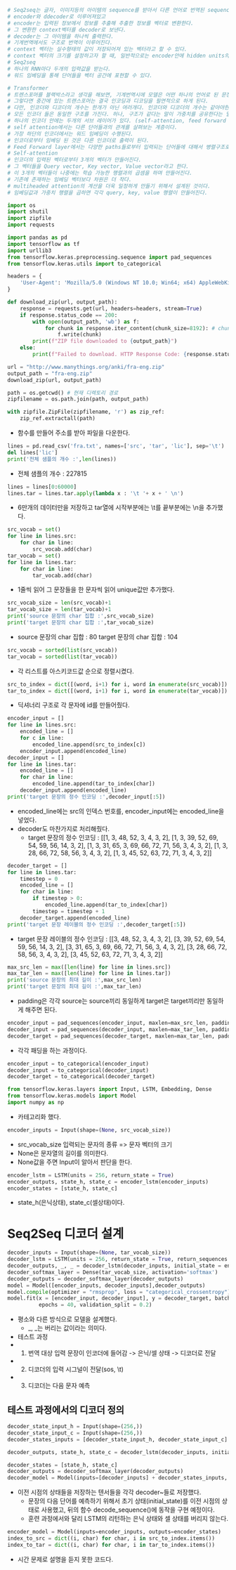 ```python
# Seq2seq는 글자, 이미지등의 아이템의 sequence를 받아서 다른 언어로 번역된 sequence를 출력한다.
# encoder와 ddecoder로 이루어져있고
# encoder는 입력된 정보에서 정보를 추출해 추출한 정보를 벡터로 변환한다.
# 그 변환한 context벡터를 decoder로 보낸다.
# decoder는 그 아이템을 하나씩 출력한다.
# 기계번역에서도 구조로 번역이 이루어진다.
# context 벡터는 실수형태의 값이 저장되어져 있는 벡터라고 할 수 있다.
# context 벡터의 크기를 설정하고자 할 때, 일반적으로는 encoder안에 hidden units의 값과 동일하게 준다.
# Seq2seq
# 하나의 RNN마다 두개의 입력값을 받는다.
# 워드 임베딩을 통해 단어들을 벡터 공간에 표현할 수 있다.

# Transformer
# 트렌스포머를 블랙박스라고 생각을 해보면, 기계번역시에 모델은 어떤 하나의 언어로 된 문장을 입력 받아서 다른 언어로 된 결과를 도출한다.
# 그렇다면 중간에 있는 트랜스포머는 결국 인코딩과 디코딩을 필연적으로 하게 된다.
# 다만, 인코더와 디코더의 개수는 한개가 아닌 여러개다. 인코더와 디코더의 개수는 같아야한다.
# 모든 인코더 들은 동일한 구조를 가진다. 허나, 구조가 같다는 말이 가중치를 공유한다는 말은 아니다. 각각 다른 가중치를 가진다.
# 하나의 인코더 안에는 두개의 서브 레이어가 있다. (self-attention, feed forward neural network)
# self attention에서는 다른 단어들과의 관계를 살펴보는 계층이다.
# 가장 하단의 인코더에서는 워드 임베딩이 수행된다.
# 인코더로부터 임베딩 된 것은 다른 인코더로 출력이 된다.
# Feed Forward layer에서는 다양한 paths들로부터 입력되는 단어들에 대해서 병렬구조로 처리를 하는 것이 가능하다.
# Self-attention
# 인코더의 입력된 벡터로부터 3개의 벡터가 만들어진다.
# 그 벡터들을 Query vector, Key vector, Value vector라고 한다.
# 이 3개의 벡터들이 나중에는 학습 가능한 행렬과의 곱셈을 하며 만들어진다.
# 기존에 존재하는 임베딩 벡터보다 차원은 더 작다.
# multiheaded attention의 계산을 더욱 일정하게 만들기 위해서 설계된 것이다.
# 임베딩값과 가중치 행렬을 곱하면 각각 query, key, value 행렬이 만들어진다.
```

```python
import os
import shutil
import zipfile
import requests

import pandas as pd
import tensorflow as tf
import urllib3
from tensorflow.keras.preprocessing.sequence import pad_sequences
from tensorflow.keras.utils import to_categorical
```
```python
headers = {
    'User-Agent': 'Mozilla/5.0 (Windows NT 10.0; Win64; x64) AppleWebKit/537.36 (KHTML, like Gecko) Chrome/91.0.4472.124 Safari/537.36'
}

def download_zip(url, output_path):
    response = requests.get(url, headers=headers, stream=True)
    if response.status_code == 200:
        with open(output_path, 'wb') as f:
            for chunk in response.iter_content(chunk_size=8192): # chunk size는 8192건씩 가져와 읽으라는 의미
                f.write(chunk)
        print(f"ZIP file downloaded to {output_path}")
    else:
        print(f"Failed to download. HTTP Response Code: {response.status_code}")

url = "http://www.manythings.org/anki/fra-eng.zip"
output_path = "fra-eng.zip"
download_zip(url, output_path)

path = os.getcwd() # 현재 디렉토리 경로
zipfilename = os.path.join(path, output_path) 

with zipfile.ZipFile(zipfilename, 'r') as zip_ref:
    zip_ref.extractall(path)
```
- 함수를 만들어 주소를 받아 파일을 다운한다.

```python
lines = pd.read_csv('fra.txt', names=['src', 'tar', 'lic'], sep='\t')
del lines['lic']
print('전체 샘플의 개수 :',len(lines))
```
- 전체 샘플의 개수 : 227815
```python
lines = lines[0:60000] 
lines.tar = lines.tar.apply(lambda x : '\t '+ x + ' \n')
```
- 6만개의 데이터만을 저장하고 tar열에 시작부분에는 \t를 끝부분에는 \n을 추가했다.

```python
src_vocab = set()
for line in lines.src:
    for char in line:
        src_vocab.add(char)
tar_vocab = set()
for line in lines.tar:
    for char in line:
        tar_vocab.add(char)
```
- 1줄씩 읽어 그 문장들을 한 문자씩 읽어 unique값만 추가했다.

```python
src_vocab_size = len(src_vocab)+1
tar_vocab_size = len(tar_vocab)+1
print('source 문장의 char 집합 :',src_vocab_size)
print('target 문장의 char 집합 :',tar_vocab_size)
```
- source 문장의 char 집합 : 80
target 문장의 char 집합 : 104

```python
src_vocab = sorted(list(src_vocab))
tar_vocab = sorted(list(tar_vocab))
```
- 각 리스트를 아스키코드값 순으로 정렬시켰다.

```python
src_to_index = dict([(word, i+1) for i, word in enumerate(src_vocab)])
tar_to_index = dict([(word, i+1) for i, word in enumerate(tar_vocab)])
```
- 딕셔너리 구조로 각 문자에 id를 만들어줬다.

```python
encoder_input = []
for line in lines.src:
    encoded_line = []
    for c in line:
        encoded_line.append(src_to_index[c])
    encoder_input.append(encoded_line)
decoder_input = []
for line in lines.tar:
    encoded_line = []
    for char in line:
        encoded_line.append(tar_to_index[char])
    decoder_input.append(encoded_line)
print('target 문장의 정수 인코딩 :',decoder_input[:5])
```
- encoded_line에는 src의 인덱스 번호를, encoder_input에는 encoded_line을 넣었다.
- decoder도 마찬가지로 처리해줬다.
    - target 문장의 정수 인코딩 : [[1, 3, 48, 52, 3, 4, 3, 2], [1, 3, 39, 52, 69, 54, 59, 56, 14, 3, 2], [1, 3, 31, 65, 3, 69, 66, 72, 71, 56, 3, 4, 3, 2], [1, 3, 28, 66, 72, 58, 56, 3, 4, 3, 2], [1, 3, 45, 52, 63, 72, 71, 3, 4, 3, 2]]

```python
decoder_target = []
for line in lines.tar:
    timestep = 0
    encoded_line = []
    for char in line:
        if timestep > 0:
            encoded_line.append(tar_to_index[char])
        timestep = timestep + 1
    decoder_target.append(encoded_line)
print('target 문장 레이블의 정수 인코딩 :',decoder_target[:5])
```
- target 문장 레이블의 정수 인코딩 : [[3, 48, 52, 3, 4, 3, 2], [3, 39, 52, 69, 54, 59, 56, 14, 3, 2], [3, 31, 65, 3, 69, 66, 72, 71, 56, 3, 4, 3, 2], [3, 28, 66, 72, 58, 56, 3, 4, 3, 2], [3, 45, 52, 63, 72, 71, 3, 4, 3, 2]]

```python
max_src_len = max([len(line) for line in lines.src])
max_tar_len = max([len(line) for line in lines.tar])
print('source 문장의 최대 길이 :',max_src_len)
print('target 문장의 최대 길이 :',max_tar_len)
```
- padding은 각각 source는 source끼리 동일하게 target은 target끼리만 동일하게 해주면 된다.

```python
encoder_input = pad_sequences(encoder_input, maxlen=max_src_len, padding='post')
decoder_input = pad_sequences(decoder_input, maxlen=max_tar_len, padding='post')
decoder_target = pad_sequences(decoder_target, maxlen=max_tar_len, padding='post')
```
- 각각 패딩을 하는 과정이다.

```python
encoder_input = to_categorical(encoder_input)
decoder_input = to_categorical(decoder_input)
decoder_target = to_categorical(decoder_target)

from tensorflow.keras.layers import Input, LSTM, Embedding, Dense
from tensorflow.keras.models import Model
import numpy as np
```
- 카테고리화 했다.

```python
encoder_inputs = Input(shape=(None, src_vocab_size)) 
```
- src_vocab_size 입력되는 문자의 종류 => 문자 벡터의 크기
- None은 문자열의 길이를 의미한다. 
- None값을 주면 Input이 알아서 판단을 한다.

```python
encoder_lstm = LSTM(units = 256, return_state = True)
encoder_outputs, state_h, state_c = encoder_lstm(encoder_inputs)
encoder_states = [state_h, state_c]
```
- state_h(은닉상태), state_c(셀상태)이다.

# Seq2Seq 디코더 설계
```python
decoder_inputs = Input(shape=(None, tar_vocab_size)) 
decoder_lstm = LSTM(units = 256, return_state = True, return_sequences = True)
decoder_outputs, _, _ = decoder_lstm(decoder_inputs, initial_state = encoder_states)
decoder_softmax_layer = Dense(tar_vocab_size, activation='softmax')
decoder_outputs = decoder_softmax_layer(decoder_outputs)
model = Model([encoder_inputs, decoder_inputs],decoder_outputs)
model.compile(optimizer = "rmsprop", loss = "categorical_crossentropy")
model.fit(x = [encoder_input, decoder_input], y = decoder_target, batch_size = 64,
          epochs = 40, validation_split = 0.2)
```
- 평소와 다른 방식으로 모델을 설계했다.
    - _, _는 버리는 값이라는 의미다.
- 테스트 과정
- 1. 번역 대상 입력 문장이 인코더에 들어감 -> 은닉/셀 상태 -> 디코더로 전달
- 2. 디코더의 입력 시그널이 전달(sos, \t)
- 3. 디코더는 다음 문자 예측

## 테스트 과정에서의 디코더 정의

```python
decoder_state_input_h = Input(shape=(256,))
decoder_state_input_c = Input(shape=(256,))
decoder_states_inputs = [decoder_state_input_h, decoder_state_input_c]

decoder_outputs, state_h, state_c = decoder_lstm(decoder_inputs, initial_state=decoder_states_inputs)

decoder_states = [state_h, state_c]
decoder_outputs = decoder_softmax_layer(decoder_outputs)
decoder_model = Model(inputs=[decoder_inputs] + decoder_states_inputs, outputs=[decoder_outputs] + decoder_states)
```
- 이전 시점의 상태들을 저장하는 텐서들을 각각 decoder~들로 저장했다.
    -  문장의 다음 단어를 예측하기 위해서 초기 상태(initial_state)를 이전 시점의 상태로 사용했고, 뒤의 함수 decode_sequence()에 동작을 구현 예정이다.
    - 훈련 과정에서와 달리 LSTM의 리턴하는 은닉 상태와 셀 상태를 버리지 않는다.
```python
encoder_model = Model(inputs=encoder_inputs, outputs=encoder_states)
index_to_src = dict((i, char) for char, i in src_to_index.items())
index_to_tar = dict((i, char) for char, i in tar_to_index.items())
```
- 시간 문제로 설명을 듣지 못한 코드다.